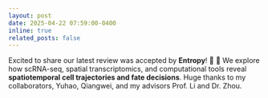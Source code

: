 ```yaml
---
layout: post
date: 2025-04-22 07:59:00-0400
inline: true
related_posts: false
---
```


Excited to share our latest review was accepted by **Entropy**! :tada: :tada: We explore how scRNA-seq, spatial transcriptomics, and computational tools reveal **spatiotemporal cell trajectories and fate decisions**. Huge thanks to my collaborators, Yuhao, Qiangwei, and my advisors Prof. Li and Dr. Zhou.


